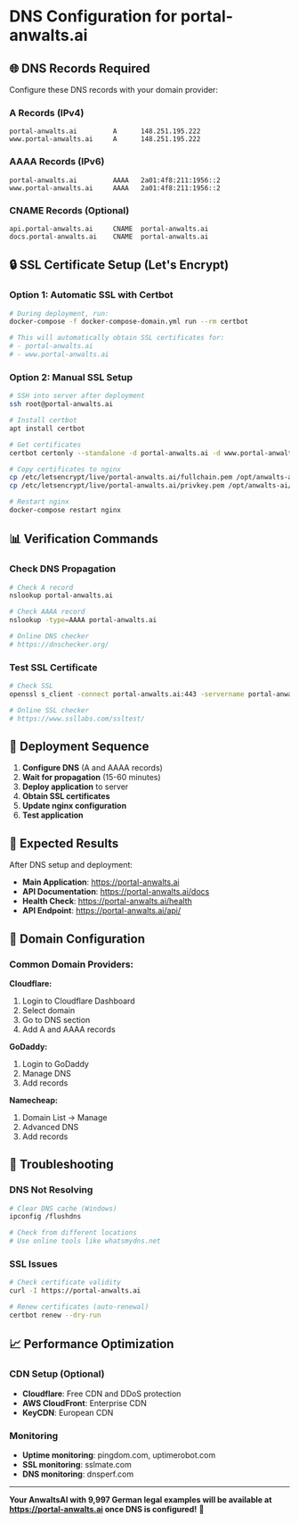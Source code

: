 # DNS Configuration for portal-anwalts.ai

## 🌐 **DNS Records Required**

Configure these DNS records with your domain provider:

### **A Records (IPv4)**
```
portal-anwalts.ai         A      148.251.195.222
www.portal-anwalts.ai     A      148.251.195.222
```

### **AAAA Records (IPv6)**
```
portal-anwalts.ai         AAAA   2a01:4f8:211:1956::2
www.portal-anwalts.ai     AAAA   2a01:4f8:211:1956::2
```

### **CNAME Records (Optional)**
```
api.portal-anwalts.ai     CNAME  portal-anwalts.ai
docs.portal-anwalts.ai    CNAME  portal-anwalts.ai
```

## 🔒 **SSL Certificate Setup (Let's Encrypt)**

### **Option 1: Automatic SSL with Certbot**
```bash
# During deployment, run:
docker-compose -f docker-compose-domain.yml run --rm certbot

# This will automatically obtain SSL certificates for:
# - portal-anwalts.ai
# - www.portal-anwalts.ai
```

### **Option 2: Manual SSL Setup**
```bash
# SSH into server after deployment
ssh root@portal-anwalts.ai

# Install certbot
apt install certbot

# Get certificates
certbot certonly --standalone -d portal-anwalts.ai -d www.portal-anwalts.ai

# Copy certificates to nginx
cp /etc/letsencrypt/live/portal-anwalts.ai/fullchain.pem /opt/anwalts-ai/config/ssl/portal-anwalts.ai.crt
cp /etc/letsencrypt/live/portal-anwalts.ai/privkey.pem /opt/anwalts-ai/config/ssl/portal-anwalts.ai.key

# Restart nginx
docker-compose restart nginx
```

## 📊 **Verification Commands**

### **Check DNS Propagation**
```bash
# Check A record
nslookup portal-anwalts.ai

# Check AAAA record  
nslookup -type=AAAA portal-anwalts.ai

# Online DNS checker
# https://dnschecker.org/
```

### **Test SSL Certificate**
```bash
# Check SSL
openssl s_client -connect portal-anwalts.ai:443 -servername portal-anwalts.ai

# Online SSL checker
# https://www.ssllabs.com/ssltest/
```

## 🚀 **Deployment Sequence**

1. **Configure DNS** (A and AAAA records)
2. **Wait for propagation** (15-60 minutes)
3. **Deploy application** to server
4. **Obtain SSL certificates**
5. **Update nginx configuration**
6. **Test application**

## 🎯 **Expected Results**

After DNS setup and deployment:

- **Main Application**: https://portal-anwalts.ai
- **API Documentation**: https://portal-anwalts.ai/docs
- **Health Check**: https://portal-anwalts.ai/health
- **API Endpoint**: https://portal-anwalts.ai/api/

## 📧 **Domain Configuration**

### **Common Domain Providers:**

**Cloudflare:**
1. Login to Cloudflare Dashboard
2. Select domain
3. Go to DNS section
4. Add A and AAAA records

**GoDaddy:**
1. Login to GoDaddy
2. Manage DNS
3. Add records

**Namecheap:**
1. Domain List → Manage
2. Advanced DNS
3. Add records

## 🔧 **Troubleshooting**

### **DNS Not Resolving**
```bash
# Clear DNS cache (Windows)
ipconfig /flushdns

# Check from different locations
# Use online tools like whatsmydns.net
```

### **SSL Issues**
```bash
# Check certificate validity
curl -I https://portal-anwalts.ai

# Renew certificates (auto-renewal)
certbot renew --dry-run
```

## 📈 **Performance Optimization**

### **CDN Setup (Optional)**
- **Cloudflare**: Free CDN and DDoS protection
- **AWS CloudFront**: Enterprise CDN
- **KeyCDN**: European CDN

### **Monitoring**
- **Uptime monitoring**: pingdom.com, uptimerobot.com
- **SSL monitoring**: sslmate.com
- **DNS monitoring**: dnsperf.com

---

**Your AnwaltsAI with 9,997 German legal examples will be available at https://portal-anwalts.ai once DNS is configured!** 🚀